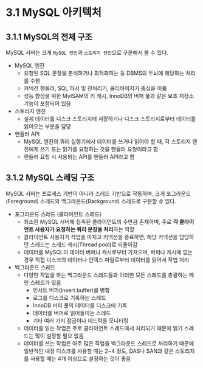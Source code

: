 # 3.1 MySQL 아키텍처

## 3.1.1 MySQL의 전체 구조

MySQL 서버는 크게 `MySQL 엔진`과 `스토리지 엔진`으로 구분해서 볼 수 있다.  

- MySQL 엔진
  - 요청된 SQL 문장을 분석하거나 최적화하는 등 DBMS의 두뇌에 해당하는 처리를 수행
  - 커넥션 핸들러, SQL 파서 및 전처리기, 옵티마이저가 중심을 이룸
  - 성능 향상을 위한 MyISAM의 키 캐시, InnoDB의 버퍼 풀과 같은 보조 저장소 기능이 포함되어 있음
- 스토리지 엔진
  - 실제 데이터를 디스크 스토리지에 저장하거나 디스크 스토리지로부터 데이터를 읽어오는 부분을 담당
- 핸들러 API
  - MySQL 엔진의 쿼리 실행기에서 데이터를 쓰거나 읽어야 할 때, 각 스토리지 엔진에게 쓰기 또는 읽기를 요청하는 것을 핸들러 요청이라고 함
  - 핸들러 요청 시 사용되는 API를 핸들러 API라고 함

## 3.1.2 MySQL 스레딩 구조

MySQL 서버는 프로세스 기반이 아니라 스레드 기반으로 작동하며, 크게 포그라운드(Foreground) 스레드와 백그라운드(Background) 스레드로 구분할 수 있다.

- 포그라운드 스레드 (클라이언트 스레드)
  - 최소한 MySQL 서버에 접속된 클라이언트의 수만큼 존재하며, 주로 **각 클라이언트 사용자가 요청하는 쿼리 문장을 처리**하는 역할
  - 클라이언트 사용자가 작업을 마치고 커넥션을 종료하면, 해당 커넥션을 담당하던 스레드는 스레드 캐시(Thread pool)로 되돌아감
  - 데이터를 MySQL의 데이터 버퍼나 캐시로부터 가져오며, 버퍼나 캐시에 없는 경우 직접 디스크의 데이터나 인덱스 파일로부터 데이터를 읽어서 작업 처리
- 백그라운드 스레드
  - 다양한 작업을 하는 백그라운드 스레드들과 이러한 모든 스레드를 총괄하는 메인 스레드가 있음
    - 인서트 버퍼(Insert buffer)를 병합
    - 로그를 디스크로 기록하는 스레드
    - InnoDB 버퍼 풀의 데이터를 디스크에 기록
    - 데이터를 버퍼로 읽어들이는 스레드
    - 기타 여러 가지 잠금이나 데드락을 모니터링
  - 데이터를 읽는 작업은 주로 클라이언트 스레드에서 처리되기 때문에 읽기 스레드는 많이 설정할 필요 없음
  - 데이터를 쓰는 작업은 아주 많은 작업을 백그라운드 스레드로 처리하기 때문에 일반적인 내장 디스크를 사용할 때는 2~4 정도, DAS나 SAN과 같은 스토리지를 사용할 때는 4개 이상으로 설정하는 것이 좋음
